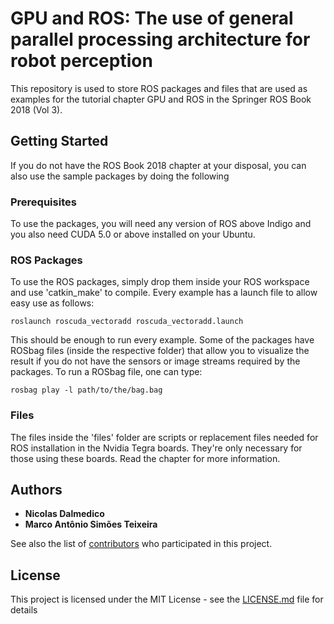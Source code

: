 # GPU and ROS: The use of general parallel processing architecture for robot perception

This repository is used to store ROS packages and files that are used as examples for the tutorial chapter GPU and ROS in the Springer ROS Book 2018 (Vol 3).

## Getting Started

If you do not have the ROS Book 2018 chapter at your disposal, you can also use the sample packages by doing the following

### Prerequisites

To use the packages, you will need any version of ROS above Indigo and you also need CUDA 5.0 or above installed on your Ubuntu.

### ROS Packages

To use the ROS packages, simply drop them inside your ROS workspace and use 'catkin_make' to compile. Every example has a launch file to allow easy use as follows:

```
roslaunch roscuda_vectoradd roscuda_vectoradd.launch
```

This should be enough to run every example. Some of the packages have ROSbag files (inside the respective folder) that allow you to visualize the result if you do not have the sensors or image streams required by the packages. To run a ROSbag file, one can type:

```
rosbag play -l path/to/the/bag.bag
```

### Files

The files inside the 'files' folder are scripts or replacement files needed for ROS installation in the Nvidia Tegra boards. They're only necessary for those using these boards. Read the chapter for more information.

## Authors

* **Nicolas Dalmedico**
* **Marco Antônio Simões Teixeira**

See also the list of [contributors](https://github.com/air-lasca/ros-cuda/contributors) who participated in this project.

## License

This project is licensed under the MIT License - see the [LICENSE.md](LICENSE.md) file for details
